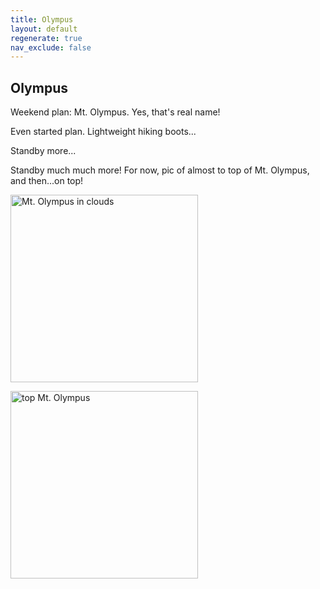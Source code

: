```yaml
---
title: Olympus
layout: default
regenerate: true
nav_exclude: false
---
```


## Olympus


Weekend plan:  Mt. Olympus.  Yes, that's real name!  

Even started plan.  Lightweight hiking boots...  

Standby more...

Standby much much more!  For now, pic of almost to top of Mt. Olympus, and then...on top!

<p><img src="../oahuv1/images/olympus1.jpg" alt="Mt. Olympus in clouds" height="300px" /></p>


<p><img src="../oahuv1/images/olympus2.jpg" alt="top Mt. Olympus" height="300px" /></p>


<!--
<p>
<video width="320" height="240" controls>
<source src="../oahuv1/images/kaala.webm" type="video/webm">
  Your browser does not support the video tag.
</video>
</p>
-->
